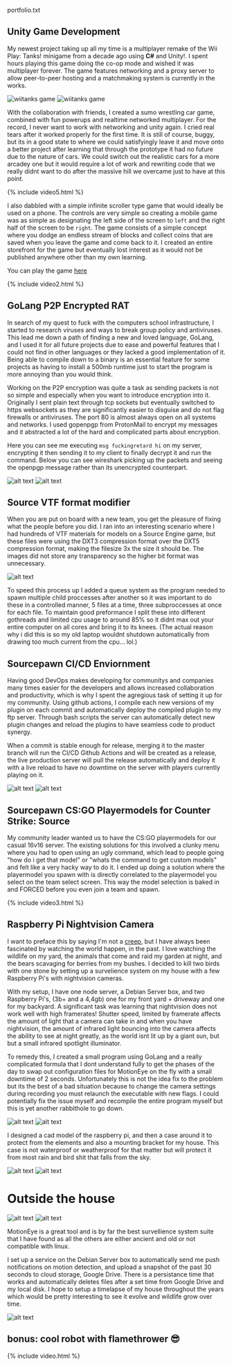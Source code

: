 portfolio.txt

## Unity Game Development

My newest project taking up all my time is a multiplayer remake of the Wii Play: Tanks! minigame from a decade ago using **C#** and Unity!. I spent hours playing this game doing the co-op mode and wished it was multiplayer forever. The game features networking and a proxy server to allow peer-to-peer hosting and a matchmaking system is currently in the works.

![wiitanks game](https://i.imgur.com/JV2Nw46.gif)
![wiitanks game](https://i.imgur.com/TTRwoeW.gif)

With the collaboration with friends, I created a sumo wrestling car game, combined with fun powerups and realtime networked multiplayer. For the record, I never want to work with networking and unity again. I cried real tears after it worked properly for the first time. It is still of course, buggy, but its in a good state to where we could satisfyingly leave it and move onto a better project after learning that through the prototype it had no future due to the nature of cars. We could switch out the realistic cars for a more arcadey one but it would require a lot of work and rewriting code that we really didnt want to do after the massive hill we overcame just to have at this point.

{% include video5.html %}

I also dabbled with a simple infinite scroller type game that would ideally be used on a phone. The controls are very simple so creating a mobile game was as simple as designating the left side of the screen to `left` and the right half of the screen to be `right`. The game consists of a simple concept where you dodge an endless stream of blocks and collect coins that are saved when you leave the game and come back to it. I created an entire storefront for the game but eventually lost interest as it would not be published anywhere other than my own learning. 

You can play the game [here](https://play.unity.com/mg/other/testmobilegame-1)

{% include video2.html %}

## GoLang P2P Encrypted RAT

In search of my quest to fuck with the computers school infrastructure, I started to research viruses and ways to break group policy and antiviruses. This lead me down a path of finding a new and loved language, GoLang, and I used it for all future projects due to ease and powerful features that I could not find in other languages or they lacked a good implementation of it. Being able to compile down to a binary is an essential feature for some projects as having to install a 500mb runtime just to start the program is more annoying than you would think.

Working on the P2P encryption was quite a task as sending packets is not so simple and especially when you want to introduce encryption into it. Originally I sent plain text through tcp sockets but eventually switched to https websockets as they are significantly easier to disguise and do not flag firewalls or antiviruses. The port 80 is almost always open on all systems and networks. I used gopenpgp from ProtonMail to encrypt my messages and it abstracted a lot of the hard and complicated parts about encryption.

Here you can see me executing `msg fuckingretard hi` on my server, encrypting it then sending it to my client to finally decrypt it and run the command. Below you can see wireshark picking up the packets and seeing the openpgp message rather than its unencrypted counterpart.

![alt text](R69UZej.png "Image of a terminal")
![alt text](RWaPbWb.png "Image of a WireShark Terminal")

## Source VTF format modifier

When you are put on board with a new team, you get the pleasure of fixing what the people before you did. I ran into an interesting scenario where I had hundreds of VTF materials for models on a Source Engine game, but these files were using the DXT3 compression format over the DXT5 compression format, making the filesize 3x the size it should be. The images did not store any transparency so the higher bit format was unnecessary.

![alt text](unknown-78.png "Image dxt5 vs dxt3")

To speed this process up I added a queue system as the program needed to spawn multiple child proccesses after another so it was important to do these in a controlled manner, 5 files at a time, three subproccesses at once for each file. To maintain good preformance I split these into different gothreads and limited cpu usage to around 85% so it didnt max out your entire computer on all cores and bring it to its knees. (The actual reason why i did this is so my old laptop wouldnt shutdown automatically from drawing too much current from the cpu... lol.)

## Sourcepawn CI/CD Enviornment

Having good DevOps makes developing for communitys and companies many times easier for the developers and allows increased collaboration and productivity, which is why I spent the agregious task of setting it up for my community. Using github actions, I compile each new versions of my plugin on each commit and automatically deploy the compiled plugin to my ftp server. Through bash scripts the server can automatically detect new plugin changes and reload the plugins to have seamless code to product synergy.

When a commit is stable enough for release, merging it to the master branch will run the CI/CD Github Actions and will be created as a release, the live production server will pull the release automatically and deploy it with a live reload to have no downtime on the server with players currently playing on it.

![alt text](githubactions.png "Image of a Github Actions")
![alt text](sBzdDqq.png "Image of a Github Release")

## Sourcepawn CS:GO Playermodels for Counter Strike: Source

My community leader wanted us to have the CS:GO playermodels for our casual 16v16 server. The existing solutions for this involved a clunky menu where you had to open using an ugly command, which lead to people going "how do i get that model" or "whats the command to get custom models" and felt like a very hacky way to do it. I ended up doing a solution where the playermodel you spawn with is directly correlated to the playermodel you select on the team select screen. This way the model selection is baked in and FORCED before you even join a team and spawn.

{% include video3.html %}



## Raspberry Pi Nightvision Camera

I want to preface this by saying I'm not a [creep,](https://www.youtube.com/watch?v=XFkzRNyygfk) but I have always been fascinated by watching the world happen, in the past. I love watching the wildlife on my yard, the animals that come and raid my garden at night, and the bears scavaging for berries from my bushes. I decided to kill two birds with one stone by setting up a survelience system on my house with a few Raspberry Pi's with nightvision cameras. 

With my setup, I have one node server, a Debian Server box, and two Raspberry Pi's, (3b+ and a 4,4gb) one for my front yard + driveway and one for my backyard. A significant task was learning that nightvision does not work well with high framerates! Shutter speed, limited by framerate affects the amount of light that a camera can take in and when you have nightvision, the amount of infrared light bouncing into the camera affects the ability to see at night greatly, as the world isnt lit up by a giant sun, but but a small infrared spotlight illuminator.

To remedy this, I created a small program using GoLang and a really complicated formula that I dont understand fully to get the phases of the day to swap out configuration files for MotionEye on the fly with a small downtime of 2 seconds. Unfortunately this is not the idea fix to the problem but its the best of a bad situation because to change the camera settings during recording you must relaunch the executable with new flags. I could potentially fix the issue myself and recompile the entire program myself but this is yet another rabbithole to go down.
 
![alt text](daynightconfig.png "Image of a terminal")
![alt text](daynightconfigterminal.png "Image of a terminal")

I designed a cad model of the raspberry pi, and then a case around it to protect from the elements and also a mounting bracket for my house. This case is not waterproof or weatherproof for that matter but will protect it from most rain and bird shit that falls from the sky.

![alt text](raspberrypicamera.png "Image of the completed print in my hand")
![alt text](cadmodel.png "Image of the completed print in my hand")

# Outside the house

![alt text](IMG_0010.JPG "Image of outside of house")
![alt text](IMG_0011.JPG "Closeup image of outside of house")

MotionEye is a great tool and is by far the best survellience system suite that I have found as all the others are either ancient and old or not compatible with linux.


I set up a service on the Debian Server box to automatically send me push notifications on motion detection, and upload a snapshot of the past 30 seconds to cloud storage, Google Drive. There is a persistance time that works and automatically deletes files after a set time from Google Drive and my local disk. I hope to setup a timelapse of my house throughout the years which would be pretty interesting to see it evolve and wildlife grow over time.

![alt text](pushnotification.png "Image of push notification")

## bonus: cool robot with flamethrower 😎
{% include video.html %}
